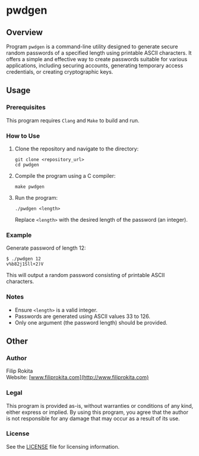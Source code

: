 # pwdgen

## Overview

Program ``pwdgen`` is a command-line utility designed to generate secure random passwords of a specified length using printable ASCII characters. It offers a simple and effective way to create passwords suitable for various applications, including securing accounts, generating temporary access credentials, or creating cryptographic keys.

## Usage

### Prerequisites

This program requires `Clang` and `Make` to build and run.

### How to Use

1. Clone the repository and navigate to the directory:
    ```
    git clone <repository_url>
    cd pwdgen
    ```

2. Compile the program using a C compiler:
    ```
    make pwdgen
    ```

3. Run the program:
    ```
    ./pwdgen <length>
    ```
    Replace `<length>` with the desired length of the password (an integer).

### Example
Generate password of length 12:
```
$ ./pwdgen 12
v%b82j1Sll+2)V
```
This will output a random password consisting of printable ASCII characters.


### Notes
- Ensure `<length>` is a valid integer.
- Passwords are generated using ASCII values 33 to 126.
- Only one argument (the password length) should be provided.

## Other

### Author

Filip Rokita  
Website: [www.filiprokita.com](http://www.filiprokita.com)

### Legal
This program is provided as-is, without warranties or conditions of any kind, either express or implied. By using this program, you agree that the author is not responsible for any damage that may occur as a result of its use.

### License
See the [LICENSE](./LICENSE) file for licensing information.